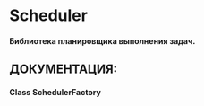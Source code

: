 # Scheduler
#### Библиотека планировщика выполнения задач.

## ДОКУМЕНТАЦИЯ:
#### Class SchedulerFactory



